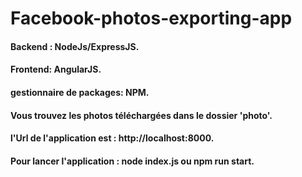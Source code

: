 # Facebook-photos-exporting-app
#### Backend : NodeJs/ExpressJS.
#### Frontend: AngularJS.
#### gestionnaire de packages: NPM.
#### Vous trouvez les photos téléchargées dans le dossier 'photo'.
#### l'Url de l'application est : http://localhost:8000.
#### Pour lancer l'application :  node index.js ou npm run start.
